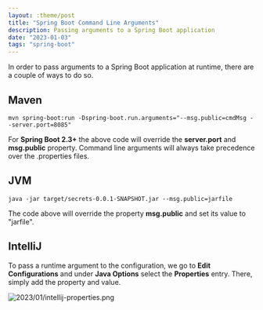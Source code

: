 ```yaml
---
layout: :theme/post
title: "Spring Boot Command Line Arguments"
description: Passing arguments to a Spring Boot application
date: "2023-01-03"
tags: "spring-boot"
---
```


In order to pass arguments to a Spring Boot application at runtime, there are a couple of ways to do so.

## Maven

```text
mvn spring-boot:run -Dspring-boot.run.arguments="--msg.public=cmdMsg --server.port=8085"
```

For **Spring Boot 2.3+** the above code will override the **server.port** and **msg.public** property. Command line arguments will always take precedence over the .properties files.

## JVM

```text
java -jar target/secrets-0.0.1-SNAPSHOT.jar --msg.public=jarfile
```

The code above will override the property **msg.public** and set its value to "jarfile".

## IntelliJ

To pass a runtime argument to the configuration, we go to **Edit Configurations** and under **Java Options** select the **Properties** entry. There, simply add the property and value.

![2023/01/intellij-properties.png](https://vasouv.wordpress.com/wp-content/uploads/2023/01/intellij-properties.png?w=1024)

